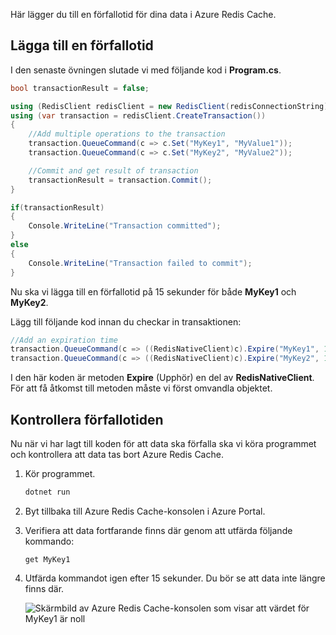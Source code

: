 Här lägger du till en förfallotid för dina data i Azure Redis Cache.

## <a name="add-an-expiration-time"></a>Lägga till en förfallotid

I den senaste övningen slutade vi med följande kod i **Program.cs**.

```csharp
bool transactionResult = false;

using (RedisClient redisClient = new RedisClient(redisConnectionString))
using (var transaction = redisClient.CreateTransaction())
{
    //Add multiple operations to the transaction
    transaction.QueueCommand(c => c.Set("MyKey1", "MyValue1"));
    transaction.QueueCommand(c => c.Set("MyKey2", "MyValue2"));

    //Commit and get result of transaction
    transactionResult = transaction.Commit();
}

if(transactionResult)
{
    Console.WriteLine("Transaction committed");
}
else
{
    Console.WriteLine("Transaction failed to commit");
}
```

Nu ska vi lägga till en förfallotid på 15 sekunder för både **MyKey1** och **MyKey2**.

Lägg till följande kod innan du checkar in transaktionen:

```csharp
//Add an expiration time
transaction.QueueCommand(c => ((RedisNativeClient)c).Expire("MyKey1", 15));
transaction.QueueCommand(c => ((RedisNativeClient)c).Expire("MyKey2", 15));
```

I den här koden är metoden **Expire** (Upphör) en del av **RedisNativeClient**. För att få åtkomst till metoden måste vi först omvandla objektet.

## <a name="verify-the-expiration"></a>Kontrollera förfallotiden

Nu när vi har lagt till koden för att data ska förfalla ska vi köra programmet och kontrollera att data tas bort Azure Redis Cache.

1. Kör programmet.

    ```bash
    dotnet run
    ```

1. Byt tillbaka till Azure Redis Cache-konsolen i Azure Portal.

1. Verifiera att data fortfarande finns där genom att utfärda följande kommando:

    ```console
    get MyKey1
    ```

1. Utfärda kommandot igen efter 15 sekunder. Du bör se att data inte längre finns där.

    ![Skärmbild av Azure Redis Cache-konsolen som visar att värdet för MyKey1 är noll](../media/6-redis-console-data-expiration.png)